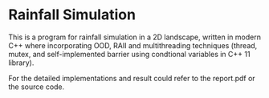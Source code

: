 # Rainfall Simulation
This is a program for rainfall simulation in a 2D landscape, written in modern C++ where incorporating OOD, RAII and multithreading techniques (thread, mutex, and self-implemented barrier using condtional variables in C++ 11 library).

For the detailed implementations and result could refer to the report.pdf or the source code.
